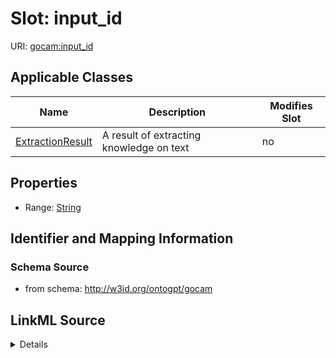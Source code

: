 

# Slot: input_id

URI: [gocam:input_id](http://w3id.org/ontogpt/gocam/input_id)



<!-- no inheritance hierarchy -->





## Applicable Classes

| Name | Description | Modifies Slot |
| --- | --- | --- |
| [ExtractionResult](ExtractionResult.md) | A result of extracting knowledge on text |  no  |







## Properties

* Range: [String](String.md)





## Identifier and Mapping Information







### Schema Source


* from schema: http://w3id.org/ontogpt/gocam




## LinkML Source

<details>
```yaml
name: input_id
from_schema: http://w3id.org/ontogpt/gocam
rank: 1000
alias: input_id
owner: ExtractionResult
domain_of:
- ExtractionResult
range: string

```
</details>
